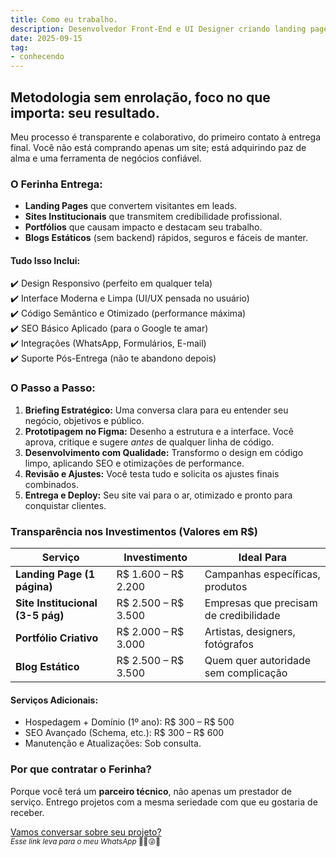 ```yaml
---
title: Como eu trabalho.
description: Desenvolvedor Front-End e UI Designer criando landing pages, sites institucionais, portfólios e blogs com design exclusivo, SEO e performance.
date: 2025-09-15
tag:
- conhecendo
---
```


## Metodologia sem enrolação, foco no que importa: seu resultado.

Meu processo é transparente e colaborativo, do primeiro contato à entrega final. Você não está comprando apenas um site; está adquirindo paz de alma e uma ferramenta de negócios confiável.

### O Ferinha Entrega:

- **Landing Pages** que convertem visitantes em leads.
- **Sites Institucionais** que transmitem credibilidade profissional.
- **Portfólios** que causam impacto e destacam seu trabalho.
- **Blogs Estáticos** (sem backend) rápidos, seguros e fáceis de manter.

#### **Tudo Isso Inclui:**

✔️ Design Responsivo (perfeito em qualquer tela)<br>
✔️ Interface Moderna e Limpa (UI/UX pensada no usuário)<br>
✔️ Código Semântico e Otimizado (performance máxima)<br>
✔️ SEO Básico Aplicado (para o Google te amar)<br>
✔️ Integrações (WhatsApp, Formulários, E-mail)<br>
✔️ Suporte Pós-Entrega (não te abandono depois)

### O Passo a Passo:

1.  **Briefing Estratégico:** Uma conversa clara para eu entender seu negócio, objetivos e público.
2.  **Prototipagem no Figma:** Desenho a estrutura e a interface. Você aprova, critique e sugere _antes_ de qualquer linha de código.
3.  **Desenvolvimento com Qualidade:** Transformo o design em código limpo, aplicando SEO e otimizações de performance.
4.  **Revisão e Ajustes:** Você testa tudo e solicita os ajustes finais combinados.
5.  **Entrega e Deploy:** Seu site vai para o ar, otimizado e pronto para conquistar clientes.

### Transparência nos Investimentos (Valores em R$)

| Serviço                          | Investimento        | Ideal Para                             |
| -------------------------------- | ------------------- | -------------------------------------- |
| **Landing Page (1 página)**      | R$ 1.600 – R$ 2.200 | Campanhas específicas, produtos        |
| **Site Institucional (3-5 pág)** | R$ 2.500 – R$ 3.500 | Empresas que precisam de credibilidade |
| **Portfólio Criativo**           | R$ 2.000 – R$ 3.000 | Artistas, designers, fotógrafos        |
| **Blog Estático**                | R$ 2.500 – R$ 3.500 | Quem quer autoridade sem complicação   |

#### Serviços Adicionais:

- Hospedagem + Domínio (1º ano): R$ 300 – R$ 500
- SEO Avançado (Schema, etc.): R$ 300 – R$ 600
- Manutenção e Atualizações: Sob consulta.

### Por que contratar o Ferinha?

Porque você terá um **parceiro técnico**, não apenas um prestador de serviço. Entrego projetos com a mesma seriedade com que eu gostaria de receber.

[Vamos conversar sobre seu projeto?](http://Wa.me/+5575998280886)<br>
<small>_Esse link leva para o meu WhatsApp_ ✌🏻😜🌮</small>